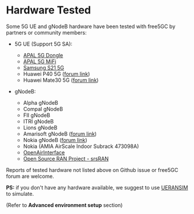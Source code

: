 <!-- Google tag (gtag.js) --> <script async src="https://www.googletagmanager.com/gtag/js?id=G-JETJ7TJ805"></script> <script> window.dataLayer = window.dataLayer || []; function gtag(){dataLayer.push(arguments);} gtag('js', new Date()); gtag('config', 'G-JETJ7TJ805'); </script>

# Hardware Tested 

Some 5G UE and gNodeB hardware have been tested with free5GC by partners or community members:

- 5G UE (Support 5G SA):
    - [APAL 5G Dongle](https://www.apaltec.com/dongle/)
    - [APAL 5G MiFi](https://www.apaltec.com/mifi/)
    - [Samsung S21 5G](https://www.samsung.com/us/smartphones/galaxy-s21-5g/)
    - Huawei P40 5G ([forum link](https://forum.free5gc.org/t/running-free5gc-stage3-with-amarisoft-gnodeb-ue/532))
    - Huawei Mate30 5G ([forum link](https://forum.free5gc.org/t/real-ue-register-failed/281))

- gNodeB:
    - Alpha gNodeB
    - Compal gNodeB
    - FII gNodeB
    - ITRI gNodeB
    - Lions gNodeB
    - Amarisoft gNodeB ([forum link](https://forum.free5gc.org/t/running-free5gc-stage3-with-amarisoft-gnodeb-ue/532))
    - Nokia gNodeB ([forum link](https://forum.free5gc.org/t/real-ue-register-failed/281))
    - Nokia (AMIA AirScale Indoor Subrack 473098A)
    - [OpenAirInterface](https://hackmd.io/@CHC1024/S1eybXknt)
    - [Open Source RAN Project - srsRAN](https://github.com/s5uishida/free5gc_srsran_sample_config)

Reports of tested hardware not listed above on Github issue or free5GC forum are welcome.

**PS:** if you don't have any hardware available, we suggest to use [UERANSIM](https://github.com/aligungr/UERANSIM) to simulate.

(Refer to **Advanced environment setup** section)
